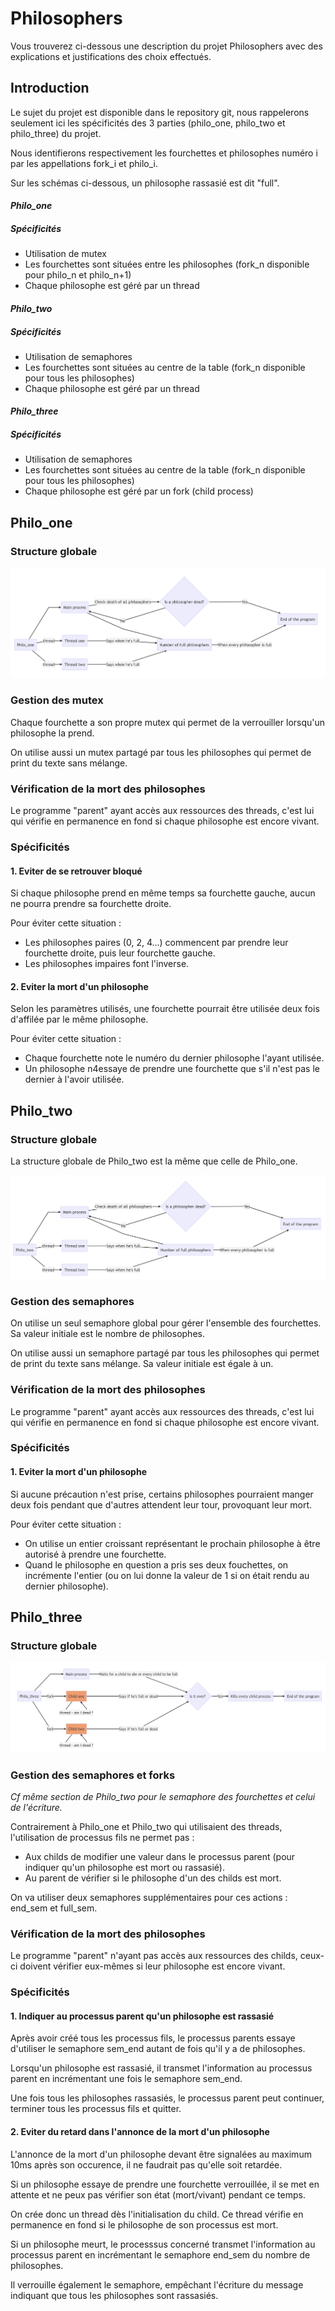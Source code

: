 # Philosophers

Vous trouverez ci-dessous une description du projet Philosophers avec des explications et justifications des choix effectués.

## Introduction

Le sujet du projet est disponible dans le repository git, nous rappelerons seulement ici les spécificités des 3 parties (philo_one, philo_two et philo_three) du projet.

Nous identifierons respectivement les fourchettes et philosophes numéro i par les appellations fork_i et philo_i.

Sur les schémas ci-dessous, un philosophe rassasié est dit "full".

#### *Philo_one*

##### *Spécificités*

- Utilisation de mutex
- Les fourchettes sont situées entre les philosophes (fork_n disponible pour philo_n et philo_n+1)
- Chaque philosophe est géré par un thread

#### *Philo_two*

##### *Spécificités*

- Utilisation de semaphores
- Les fourchettes sont situées au centre de la table (fork_n disponible pour tous les philosophes)
- Chaque philosophe est géré par un thread

#### *Philo_three*

##### *Spécificités*

- Utilisation de semaphores
- Les fourchettes sont situées au centre de la table (fork_n disponible pour tous les philosophes)
- Chaque philosophe est géré par un fork (child process)

## Philo_one

### Structure globale

![schema_0](./images_readme/diagram_philo_one.png)

### Gestion des mutex

Chaque fourchette a son propre mutex qui permet de la verrouiller lorsqu'un philosophe la prend.

On utilise aussi un mutex partagé par tous les philosophes qui permet de print du texte sans mélange.

### Vérification de la mort des philosophes

Le programme "parent" ayant accès aux ressources des threads, c'est lui qui vérifie en permanence en fond si chaque philosophe est encore vivant.

### Spécificités

#### 1. Eviter de se retrouver bloqué

Si chaque philosophe prend en même temps sa fourchette gauche, aucun ne pourra prendre sa fourchette droite.

Pour éviter cette situation :
- Les philosophes paires (0, 2, 4...) commencent par prendre leur fourchette droite, puis leur fourchette gauche.
- Les philosophes impaires font l'inverse.

#### 2. Eviter la mort d'un philosophe

Selon les paramètres utilisés, une fourchette pourrait être utilisée deux fois d'affilée par le même philosophe.

Pour éviter cette situation :
- Chaque fourchette note le numéro du dernier philosophe l'ayant utilisée.
- Un philosophe n4essaye de prendre une fourchette que s'il n'est pas le dernier à l'avoir utilisée.

## Philo_two

### Structure globale

La structure globale de Philo_two est la même que celle de Philo_one.

![schema_0](./images_readme/diagram_philo_two.png)

### Gestion des semaphores

On utilise un seul semaphore global pour gérer l'ensemble des fourchettes. Sa valeur initiale est le nombre de philosophes.

On utilise aussi un semaphore partagé par tous les philosophes qui permet de print du texte sans mélange. Sa valeur initiale est égale à un.

### Vérification de la mort des philosophes

Le programme "parent" ayant accès aux ressources des threads, c'est lui qui vérifie en permanence en fond si chaque philosophe est encore vivant.

### Spécificités

#### 1. Eviter la mort d'un philosophe

Si aucune précaution n'est prise, certains philosophes pourraient manger deux fois pendant que d'autres attendent leur tour, provoquant leur mort.

Pour éviter cette situation :
- On utilise un entier croissant représentant le prochain philosophe à être autorisé à prendre une fourchette.
- Quand le philosophe en question a pris ses deux fouchettes, on incrémente l'entier (ou on lui donne la valeur de 1 si on était rendu au dernier philosophe).

## Philo_three

### Structure globale

![schema_0](./images_readme/diagram_philo_three.png)

### Gestion des semaphores et forks

*Cf même section de Philo_two pour le semaphore des fourchettes et celui de l'écriture.*

Contrairement à Philo_one et Philo_two qui utilisaient des threads, l'utilisation de processus fils ne permet pas :
- Aux childs de modifier une valeur dans le processus parent (pour indiquer qu'un philosophe est mort ou rassasié).
- Au parent de vérifier si le philosophe d'un des childs est mort.

On va utiliser deux semaphores supplémentaires pour ces actions : end_sem et full_sem.

### Vérification de la mort des philosophes

Le programme "parent" n'ayant pas accès aux ressources des childs, ceux-ci doivent vérifier eux-mêmes si leur philosophe est encore vivant.

### Spécificités

#### 1. Indiquer au processus parent qu'un philosophe est rassasié

Après avoir créé tous les processus fils, le processus parents essaye d'utiliser le semaphore sem_end autant de fois qu'il y a de philosophes.

Lorsqu'un philosophe est rassasié, il transmet l'information au processus parent en incrémentant une fois le semaphore sem_end.

Une fois tous les philosophes rassasiés, le processus parent peut continuer, terminer tous les processus fils et quitter.

#### 2. Eviter du retard dans l'annonce de la mort d'un philosophe

L'annonce de la mort d'un philosophe devant être signalées au maximum 10ms après son occurence, il ne faudrait pas qu'elle soit retardée.

Si un philosophe essaye de prendre une fourchette verrouillée, il se met en attente et ne peux pas vérifier son état (mort/vivant) pendant ce temps.

On crée donc un thread dès l'initialisation du child. Ce thread vérifie en permanence en fond si le philosophe de son processus est mort.

Si un philosophe meurt, le processsus concerné transmet l'information au processus parent en incrémentant le semaphore end_sem du nombre de philosophes.

Il verrouille également le semaphore, empêchant l'écriture du message indiquant que tous les philosophes sont rassasiés.
